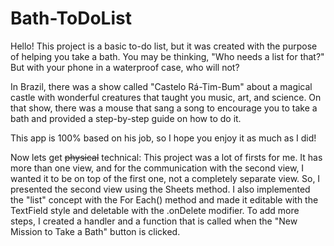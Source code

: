 # Bath-ToDoList
Hello! This project is a basic to-do list, but it was created with the purpose of helping you take a bath. You may be thinking, "Who needs a list for that?" But with your phone in a waterproof case, who will not?

In Brazil, there was a show called "Castelo Rá-Tim-Bum" about a magical castle with wonderful creatures that taught you music, art, and science. On that show, there was a mouse that sang a song to encourage you to take a bath and provided a step-by-step guide on how to do it.

This app is 100% based on his job, so I hope you enjoy it as much as I did!

Now lets get ~~physical~~ technical: This project was a lot of firsts for me. It has more than one view, and for the communication with the second view, I wanted it to be on top of the first one, not a completely separate view. So, I presented the second view using the Sheets method. I also implemented the "list" concept with the For Each() method and made it editable with the TextField style and deletable with the .onDelete modifier. To add more steps, I created a handler and a function that is called when the "New Mission to Take a Bath" button is clicked.
